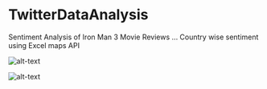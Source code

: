 # TwitterDataAnalysis
Sentiment Analysis of Iron Man 3 Movie Reviews ... Country wise sentiment using Excel maps API



![alt-text](https://github.com/arunkumarmarndi1994/TwitterDataAnalysis/blob/master/TwitterDataProject/Screenshot/Screenshot%20(1).png)


![alt-text](https://github.com/arunkumarmarndi1994/TwitterDataAnalysis/blob/master/TwitterDataProject/Screenshot/Screenshot%20(2).png)
